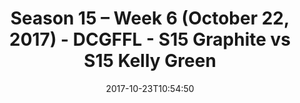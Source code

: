 ---
title: Season 15 – Week 6 (October 22, 2017) - DCGFFL - S15 Graphite vs S15 Kelly
  Green
teams-score:
- team: _teams/s15-graphite.md
  score: 18
- team: _teams/s15-kelly-green.md
  score: 27
mvp: Alonzo Mable, Enoch Cleckle
game-ball: Jim Roll, JP Hooth
sportsperson: Dan Vladimer, Josh Grossman
season: 15
week: 6
date: '2017-10-23T10:54:50'
pageid: season-15-week-6-october-22-2017-5684-vs-5685
---